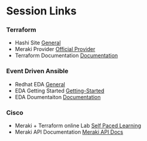 # Session Links
### Terraform
- Hashi Site [General](https://www.terraform.io)  
- Meraki Provider [Official Provider](https://registry.terraform.io/providers/cisco-open/meraki/latest)
- Terraform Documentation [Documentation](https://developer.hashicorp.com/terraform/docs)

### Event Driven Ansible
- Redhat EDA [General](https://www.redhat.com/en/technologies/management/ansible/event-driven-ansible)
- EDA Getting Started [Getting-Started](https://www.ansible.com/blog/getting-started-with-event-driven-ansible/)
- EDA Doumentaiton [Documentation](https://ansible.readthedocs.io/projects/rulebook/en/stable/introduction.html)

### Cisco
- Meraki + Terraform online Lab [Self Paced Learning](https://developer.cisco.com/learning/labs/meraki-dashboard-terraform/introduction/)
- Meraki API Documentation [Meraki API Docs](https://developer.cisco.com/meraki/api-v1/)
